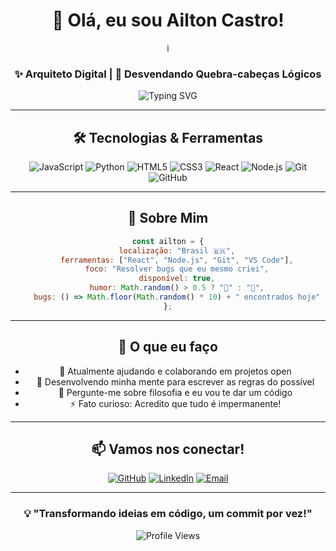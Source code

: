 <div align="center">

# 👋 Olá, eu sou Ailton Castro!
i
### ✨ Arquiteto Digital | 🧩 Desvendando Quebra-cabeças Lógicos

<img src="https://readme-typing-svg.herokuapp.com?font=Fira+Code&pause=1000&color=00D9FF&center=true&vCenter=true&width=435&lines=Desenvolvendo+minha+mente;escrever+as+regras+do+possível;Transformar+ideias+em+códigos" alt="Typing SVG" />

---

## 🛠️ Tecnologias & Ferramentas

<div align="center">

![JavaScript](https://img.shields.io/badge/-JavaScript-F7DF1E?style=for-the-badge&logo=javascript&logoColor=black)
![Python](https://img.shields.io/badge/-Python-3776AB?style=for-the-badge&logo=python&logoColor=white)
![HTML5](https://img.shields.io/badge/-HTML5-E34F26?style=for-the-badge&logo=html5&logoColor=white)
![CSS3](https://img.shields.io/badge/-CSS3-1572B6?style=for-the-badge&logo=css3&logoColor=white)
![React](https://img.shields.io/badge/-React-61DAFB?style=for-the-badge&logo=react&logoColor=black)
![Node.js](https://img.shields.io/badge/-Node.js-339933?style=for-the-badge&logo=node.js&logoColor=white)
![Git](https://img.shields.io/badge/-Git-F05032?style=for-the-badge&logo=git&logoColor=white)
![GitHub](https://img.shields.io/badge/-GitHub-181717?style=for-the-badge&logo=github&logoColor=white)

</div>

---

## 🎯 Sobre Mim

```javascript
const ailton = {
    localização: "Brasil 🇧🇷",
    ferramentas: ["React", "Node.js", "Git", "VS Code"],
    foco: "Resolver bugs que eu mesmo criei",
    disponível: true,
    humor: Math.random() > 0.5 ? "🙂" : "🤯",
    bugs: () => Math.floor(Math.random() * 10) + " encontrados hoje"
};
```

---

## 🌟 O que eu faço

- 🔭 Atualmente ajudando e colaborando em projetos open
- 🌱 Desenvolvendo minha mente para escrever as regras do possível
- 💬 Pergunte-me sobre filosofia e eu vou te dar um código
- ⚡ Fato curioso: Acredito que tudo é impermanente!

---

## 📫 Vamos nos conectar!

<div align="center">

[![GitHub](https://img.shields.io/badge/-GitHub-181717?style=for-the-badge&logo=github&logoColor=white)](https://github.com/ailtondba)
[![LinkedIn](https://img.shields.io/badge/-LinkedIn-0077B5?style=for-the-badge&logo=linkedin&logoColor=white)](https://linkedin.com/in/seu-perfil)
[![Email](https://img.shields.io/badge/-Email-D14836?style=for-the-badge&logo=gmail&logoColor=white)](mailto:seu-email@gmail.com)

</div>

---

<div align="center">

### 💡 "Transformando ideias em código, um commit por vez!"

![Profile Views](https://komarev.com/ghpvc/?username=ailtondba&color=brightgreen&style=for-the-badge)

</div>

</div>
